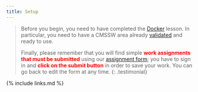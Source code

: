 ```yaml
---
title: Setup
---
```

> Before you begin, you need to have completed the [Docker](https://cms-opendata-workshop.github.io/workshop2023-lesson-docker) lesson.  In particular, you need to have a CMSSW area already [validated](https://cms-opendata-workshop.github.io/workshop2023-lesson-docker/04-validation/index.html#run-a-simple-demo-for-testing-and-validating) and ready to use.
>
> Finally, please remember that you will find simple <strong style="color: red;">work assignments that must be submitted</strong> using our [assignment form](https://forms.gle/7YYRv6ZCTfRYiocr7); you have to sign in and <strong style="color: red;">click on the submit button</strong> in order to save your work.  You can go back to edit the form at any time.
{: .testimonial}


{% include links.md %}
